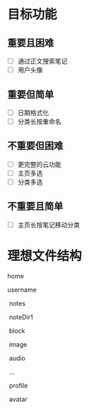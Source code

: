 # 目标功能

## 重要且困难

- [ ] 通过正文搜索笔记
- [ ] 用户头像

## 重要但简单

- [ ] 日期格式化
- [ ] 分类长按重命名

## 不重要但困难

- [ ] 更完整的云功能
- [ ] 主页多选
- [ ] 分类多选

## 不重要且简单

- [ ] 主页长按笔记移动分类

# 理想文件结构

home

username

​	notes

​		noteDir1

​			block

​			image

​			audio

​		...

​	profile

​		avatar
